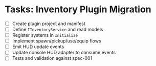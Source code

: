 # Tasks: Inventory Plugin Migration

- [ ] Create plugin project and manifest
- [ ] Define `IInventoryService` and read models
- [ ] Register systems in `Initialize`
- [ ] Implement spawn/pickup/use/equip flows
- [ ] Emit HUD update events
- [ ] Update console HUD adapter to consume events
- [ ] Tests and validation against spec-001
